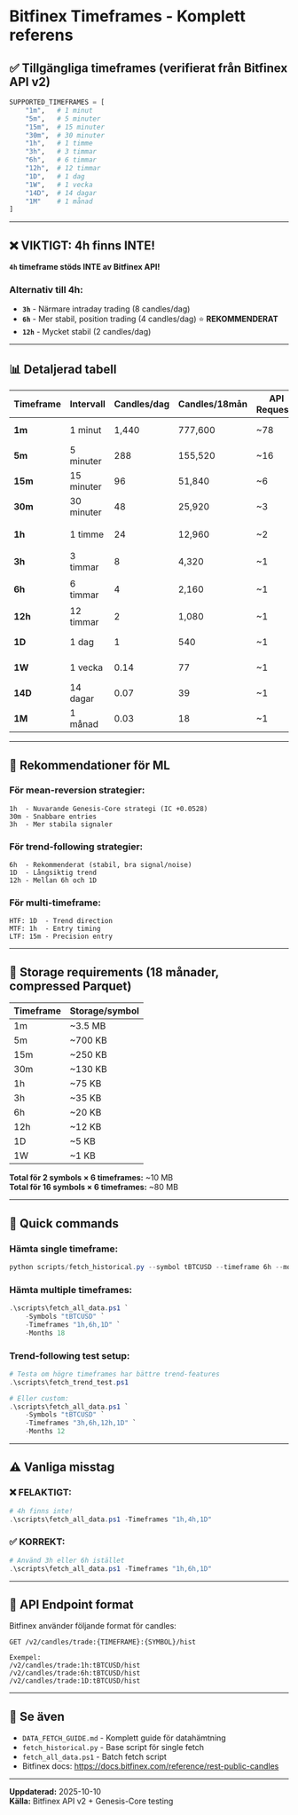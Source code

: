 # Bitfinex Timeframes - Komplett referens

## ✅ Tillgängliga timeframes (verifierat från Bitfinex API v2)

```python
SUPPORTED_TIMEFRAMES = [
    "1m",   # 1 minut
    "5m",   # 5 minuter
    "15m",  # 15 minuter
    "30m",  # 30 minuter
    "1h",   # 1 timme
    "3h",   # 3 timmar
    "6h",   # 6 timmar
    "12h",  # 12 timmar
    "1D",   # 1 dag
    "1W",   # 1 vecka
    "14D",  # 14 dagar
    "1M"    # 1 månad
]
```

---

## ❌ VIKTIGT: 4h finns INTE!

**`4h` timeframe stöds INTE av Bitfinex API!**

### Alternativ till 4h:
- **`3h`** - Närmare intraday trading (8 candles/dag)
- **`6h`** - Mer stabil, position trading (4 candles/dag) ⭐ **REKOMMENDERAT**
- **`12h`** - Mycket stabil (2 candles/dag)

---

## 📊 Detaljerad tabell

| Timeframe | Intervall | Candles/dag | Candles/18mån | API Requests | Fetch tid | Användning |
|-----------|-----------|-------------|---------------|--------------|-----------|------------|
| **1m** | 1 minut | 1,440 | 777,600 | ~78 | ~3 min | Scalping |
| **5m** | 5 minuter | 288 | 155,520 | ~16 | ~35 sek | Day trading |
| **15m** | 15 minuter | 96 | 51,840 | ~6 | ~13 sek | Active trading |
| **30m** | 30 minuter | 48 | 25,920 | ~3 | ~7 sek | Intraday |
| **1h** | 1 timme | 24 | 12,960 | ~2 | ~5 sek | **Swing trading** ⭐ |
| **3h** | 3 timmar | 8 | 4,320 | ~1 | ~2 sek | Position trading |
| **6h** | 6 timmar | 4 | 2,160 | ~1 | ~2 sek | **Position trading** ⭐ |
| **12h** | 12 timmar | 2 | 1,080 | ~1 | ~2 sek | Long positions |
| **1D** | 1 dag | 1 | 540 | ~1 | ~2 sek | Trend following |
| **1W** | 1 vecka | 0.14 | 77 | ~1 | ~2 sek | Very long-term |
| **14D** | 14 dagar | 0.07 | 39 | ~1 | ~2 sek | Macro trends |
| **1M** | 1 månad | 0.03 | 18 | ~1 | ~2 sek | Macro trends |

---

## 🎯 Rekommendationer för ML

### **För mean-reversion strategier:**
```
1h  - Nuvarande Genesis-Core strategi (IC +0.0528)
30m - Snabbare entries
3h  - Mer stabila signaler
```

### **För trend-following strategier:**
```
6h  - Rekommenderat (stabil, bra signal/noise)
1D  - Långsiktig trend
12h - Mellan 6h och 1D
```

### **För multi-timeframe:**
```
HTF: 1D  - Trend direction
MTF: 1h  - Entry timing  
LTF: 15m - Precision entry
```

---

## 💾 Storage requirements (18 månader, compressed Parquet)

| Timeframe | Storage/symbol |
|-----------|----------------|
| 1m | ~3.5 MB |
| 5m | ~700 KB |
| 15m | ~250 KB |
| 30m | ~130 KB |
| 1h | ~75 KB |
| 3h | ~35 KB |
| 6h | ~20 KB |
| 12h | ~12 KB |
| 1D | ~5 KB |
| 1W | ~1 KB |

**Total för 2 symbols × 6 timeframes:** ~10 MB  
**Total för 16 symbols × 6 timeframes:** ~80 MB

---

## 🚀 Quick commands

### **Hämta single timeframe:**
```powershell
python scripts/fetch_historical.py --symbol tBTCUSD --timeframe 6h --months 18
```

### **Hämta multiple timeframes:**
```powershell
.\scripts\fetch_all_data.ps1 `
    -Symbols "tBTCUSD" `
    -Timeframes "1h,6h,1D" `
    -Months 18
```

### **Trend-following test setup:**
```powershell
# Testa om högre timeframes har bättre trend-features
.\scripts\fetch_trend_test.ps1

# Eller custom:
.\scripts\fetch_all_data.ps1 `
    -Symbols "tBTCUSD" `
    -Timeframes "3h,6h,12h,1D" `
    -Months 12
```

---

## ⚠️ Vanliga misstag

### ❌ **FELAKTIGT:**
```powershell
# 4h finns inte!
.\scripts\fetch_all_data.ps1 -Timeframes "1h,4h,1D"
```

### ✅ **KORREKT:**
```powershell
# Använd 3h eller 6h istället
.\scripts\fetch_all_data.ps1 -Timeframes "1h,6h,1D"
```

---

## 📝 API Endpoint format

Bitfinex använder följande format för candles:
```
GET /v2/candles/trade:{TIMEFRAME}:{SYMBOL}/hist

Exempel:
/v2/candles/trade:1h:tBTCUSD/hist
/v2/candles/trade:6h:tBTCUSD/hist
/v2/candles/trade:1D:tBTCUSD/hist
```

---

## 🔗 Se även

- `DATA_FETCH_GUIDE.md` - Komplett guide för datahämtning
- `fetch_historical.py` - Base script för single fetch
- `fetch_all_data.ps1` - Batch fetch script
- Bitfinex docs: https://docs.bitfinex.com/reference/rest-public-candles

---

**Uppdaterad:** 2025-10-10  
**Källa:** Bitfinex API v2 + Genesis-Core testing

